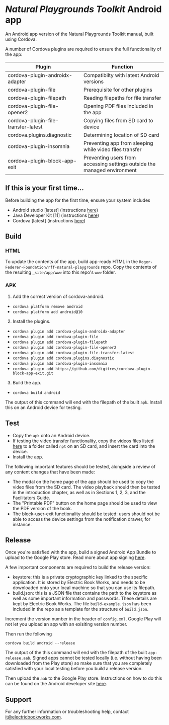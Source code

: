 # *Natural Playgrounds Toolkit* Android app

An Android app version of the Natural Playgrounds Toolkit manual, built using Cordova. 

A number of Cordova plugins are required to ensure the full functionality of the app:

| Plugin | Function |
|---|---|
| cordova-plugin-androidx-adapter | Compatibilty with latest Android versions |
| cordova-plugin-file | Prerequisite for other plugins |
| cordova-plugin-filepath | Reading filepaths for file transfer |
| cordova-plugin-file-opener2 | Opening PDF files included in the app |
| cordova-plugin-file-transfer-latest | Copying files from SD card to device |
| cordova.plugins.diagnostic | Determining location of SD card |
| cordova-plugin-insomnia | Preventing app from sleeping while video files transfer |
| cordova-plugin-block-app-exit | Preventing users from accessing settings outside the managed environment |

## If this is your first time...

Before building the app for the first time, ensure your system includes

* Android studio [latest] (instructions [here](https://developer.android.com/studio/install))
* Java Developer Kit [11] (instructions [here](https://www.oracle.com/java/technologies/downloads/#java11))
* Cordova [latest] (instructions [here](https://cordova.apache.org/docs/en/latest/guide/cli/#installing-the-cordova-cli))

## Build

### HTML

To update the contents of the app, build app-ready HTML in the `Roger-Federer-Foundation/rff-natural-playgrounds` repo. Copy the contents of the resulting `_site/app/www` into this repo's `www` folder. 

### APK

1. Add the correct version of cordova-android.

- `cordova platform remove android`
- `cordova platform add android@10`

2. Install the plugins.

- `cordova plugin add cordova-plugin-androidx-adapter`
- `cordova plugin add cordova-plugin-file`
- `cordova plugin add cordova-plugin-filepath`
- `cordova plugin add cordova-plugin-file-opener2`
- `cordova plugin add cordova-plugin-file-transfer-latest`
- `cordova plugin add cordova.plugins.diagnostic`
- `cordova plugin add cordova-plugin-insomnia`
- `cordova plugin add https://github.com/digitres/cordova-plugin-block-app-exit.git`

3. Build the app.

- `cordova build android` 

The output of this command will end with the filepath of the built `apk`. Install this on an Android device for testing.

## Test

- Copy the `apk` onto an Android device. 
- If testing the video transfer functionality, copy the videos files listed [here](https://rff.ebw.co/URLList.json) to a folder called `npt` on an SD card, and insert the card into the device.
- Install the app.

The following important features should be tested, alongside a review of any content changes that have been made:

- The modal on the home page of the app should be used to copy the video files from the SD card. The video playback should then be tested in the introduction chapter, as well as in Sections 1, 2, 3, and the Facilitators Guide.
- The "Printable PDF" button on the home page should be used to view the PDF version of the book.
- The block-user-exit functionality should be tested: users should not be able to access the device settings from the notification drawer, for instance.

## Release

Once you're satisfied with the app, build a signed Android App Bundle to upload to the Google Play store. Read more about app signing [here](https://developer.android.com/studio/publish/app-signing). 

A few important components are required to build the release version:

* keystore: this is a private cryptographic key linked to the specific application. It is stored by Electric Book Works, and needs to be downloaded onto your local machine so that you can use its filepath.
* build.json: this is a JSON file that contains the path to the keystore as well as some important information and passwords. These details are kept by Electric Book Works. The file `build-example.json` has been included in the repo as a template for the structure of `build.json`.

Increment the version number in the header of `config.xml`. Google Play will not let you upload an app with an exisiting version number.

Then run the following

`cordova build android --release`

The output of the this command will end with the filepath of the built `app-release.aab`. Signed apps cannot be tested locally (i.e. without having been downloaded from the Play store) so make sure that you are completely satisfied with your local testing before you build a release version. 

Then upload the `aab` to the Google Play store. Instructions on how to do this can be found on the Android developer site [here](https://play.google.com/console/about/guides/releasewithconfidence/).

## Support

For any further information or troubleshooting help, contact [it@electricbookworks.com](mailto:it@electricbookworks.com).